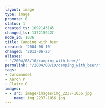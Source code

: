 ```yaml
---
layout: image
type: image
promote: 0
status: 1
created_ts: 1092143143
changed_ts: 1372159427
node_id: 1036
title: Camping with beer
created: '2004-08-10'
changed: '2013-06-25'
aliases:
- "/2004/08/10/camping_with_beer/"
permalink: "/2004/08/10/camping_with_beer/"
tags:
- Coromandel
- Aaron P
- Claire G
images:
- - src: image/images/img_2237-1036.jpg
    name: img_2237-1036.jpg
---
```


